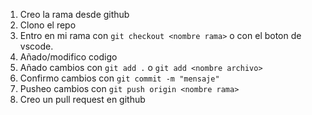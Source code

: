 1. Creo la rama desde github
2. Clono el repo
3. Entro en mi rama con `git checkout <nombre rama>` o con el boton de vscode.
4. Añado/modifico codigo
5. Añado cambios con `git add .` o `git add <nombre archivo>`
6. Confirmo cambios con `git commit -m "mensaje"`
7. Pusheo cambios con `git push origin <nombre rama>`
8. Creo un pull request en github